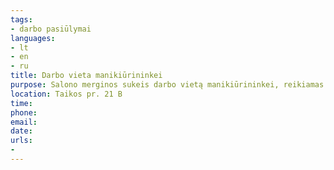 ```yaml
---
tags:
- darbo pasiūlymai
languages:
- lt
- en
- ru
title: Darbo vieta manikiūrininkei
purpose: Salono merginos sukeis darbo vietą manikiūrininkei, reikiamas priemones, pradžioje pagelbės su klijentų paieška, darbas salone kas antrą dieną. Raminta nekalba RU ir masžai ENG todėl pradžiai reiktu tarpininko.
location: Taikos pr. 21 B
time: 
phone: 
email: 
date: 
urls:
- 
---
```

